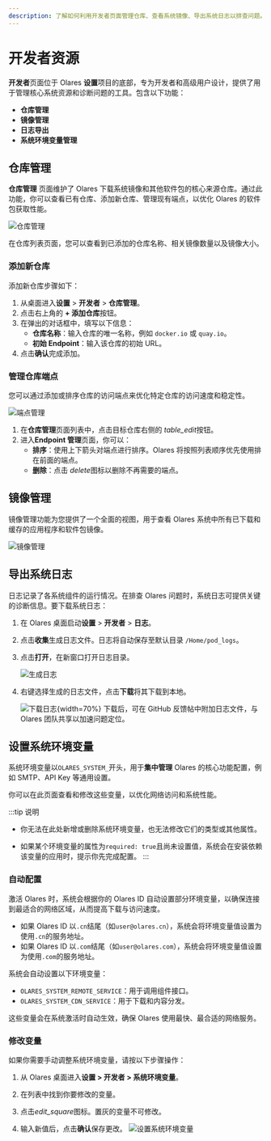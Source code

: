 ```yaml
---
description: 了解如何利用开发者页面管理仓库、查看系统镜像、导出系统日志以排查问题。
---
```


# 开发者资源

**开发者**页面位于 Olares **设置**项目的底部，专为开发者和高级用户设计，提供了用于管理核心系统资源和诊断问题的工具。包含以下功能：
* **仓库管理**
* **镜像管理**
* **日志导出**
* **系统环境变量管理**

## 仓库管理

**仓库管理** 页面维护了 Olares 下载系统镜像和其他软件包的核心来源仓库。通过此功能，你可以查看已有仓库、添加新仓库、管理现有端点，以优化 Olares 的软件包获取性能。

![仓库管理](/images/zh/manual/olares/repo-management.png#bordered)

在仓库列表页面，您可以查看到已添加的仓库名称、相关镜像数量以及镜像大小。

### 添加新仓库
添加新仓库步骤如下：
1. 从桌面进入**设置** > **开发者** > **仓库管理**。 
2. 点击右上角的 **+ 添加仓库**按钮。 
3. 在弹出的对话框中，填写以下信息：
   * **仓库名称**：输入仓库的唯一名称，例如 `docker.io` 或 `quay.io`。
   * **初始 Endpoint**：输入该仓库的初始 URL。 
4. 点击**确认**完成添加。

### 管理仓库端点

您可以通过添加或排序仓库的访问端点来优化特定仓库的访问速度和稳定性。

![端点管理](/images/zh/manual/olares/repo-endpoint-management.png#bordered)

1.  在**仓库管理**页面列表中，点击目标仓库右侧的 <i class="material-symbols-outlined">table_edit</i>按钮。
2. 进入**Endpoint 管理**页面，你可以：
   * **排序**：使用上下箭头对端点进行排序。Olares 将按照列表顺序优先使用排在前面的端点。
   * **删除**：点击 <i class="material-symbols-outlined">delete</i>图标以删除不再需要的端点。

## 镜像管理

镜像管理功能为您提供了一个全面的视图，用于查看 Olares 系统中所有已下载和缓存的应用程序和软件包镜像。

![镜像管理](/images/zh/manual/olares/image-management.png#bordered)

## 导出系统日志

日志记录了各系统组件的运行情况。在排查 Olares 问题时，系统日志可提供关键的诊断信息。要下载系统日志：

1. 在 Olares 桌面启动**设置** > **开发者** > **日志**。  
2. 点击**收集**生成日志文件。日志将自动保存至默认目录 `/Home/pod_logs`。 
3. 点击**打开**，在新窗口打开日志目录。  

   ![生成日志](/images/zh/manual/olares/export-log.png#bordered)

4. 右键选择生成的日志文件，点击**下载**将其下载到本地。  

   ![下载日志](/images/zh/manual/olares/download-log.png#bordered){width=70%}
下载后，可在 GitHub 反馈帖中附加日志文件，与 Olares 团队共享以加速问题定位。

## 设置系统环境变量

系统环境变量以`OLARES_SYSTEM_`开头，用于**集中管理** Olares 的核心功能配置，例如 SMTP、API Key 等通用设置。

你可以在此页面查看和修改这些变量，以优化网络访问和系统性能。

:::tip 说明

- 你无法在此处新增或删除系统环境变量，也无法修改它们的类型或其他属性。

- 如果某个环境变量的属性为`required: true`且尚未设置值，系统会在安装依赖该变量的应用时，提示你先完成配置。
::: 

### 自动配置

激活 Olares 时，系统会根据你的 Olares ID 自动设置部分环境变量，以确保连接到最适合的网络区域，从而提高下载与访问速度。

- 如果 Olares ID 以`.cn`结尾（如`user@olares.cn`），系统会将环境变量值设置为使用`.cn`的服务地址。
- 如果 Olares ID 以`.com`结尾（如`user@olares.com`），系统会将环境变量值设置为使用`.com`的服务地址。

系统会自动设置以下环境变量：

- `OLARES_SYSTEM_REMOTE_SERVICE`：用于调用组件接口。
- `OLARES_SYSTEM_CDN_SERVICE`：用于下载和内容分发。

这些变量会在系统激活时自动生效，确保 Olares 使用最快、最合适的网络服务。

### 修改变量

如果你需要手动调整系统环境变量，请按以下步骤操作：

1.  从 Olares 桌面进入**设置 > 开发者 > 系统环境变量**。

2.  在列表中找到你要修改的变量。

3.  点击<i class="material-symbols-outlined">edit_square</i>图标。置灰的变量不可修改。

4.  输入新值后，点击**确认**保存更改。
   ![设置系统环境变量](/images/zh/manual/olares/sys-env-var-cn.png#bordered)